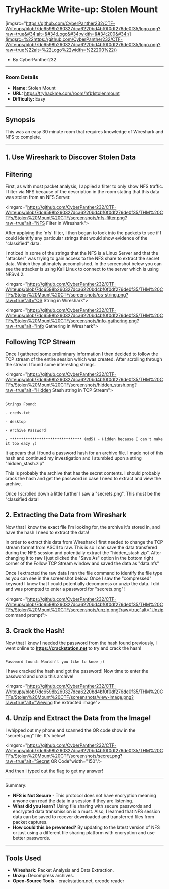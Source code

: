 
# TryHackMe Write-up: Stolen Mount

[imgsrc=&#34;https://github.com/CyberPanther232/CTF-Writeups/blob/7dc6598b260327dca6220bd4bf0f0df276de0f35/logo.png?raw=true&#34;alt=&#34;Logo&#34;width=&#34;200&#34;/](imgsrc=%22https://github.com/CyberPanther232/CTF-Writeups/blob/7dc6598b260327dca6220bd4bf0f0df276de0f35/logo.png?raw=true%22alt=%22Logo%22width=%22200%22/)

- By CyberPanther232

---

### **Room Details**

* **Name:** Stolen Mount
* **URL:** https://tryhackme.com/room/hfb1stolenmount
* **Difficulty:** Easy

---

## Synopsis

This was an easy 30 minute room that requires knowledge of Wireshark and NFS to complete.

---

## 1. Use Wireshark to Discover Stolen Data

## Filtering

First, as with most packet analysis, I applied a filter to only show NFS traffic. I filter via NFS because of the description in the room stating that this data was stolen from an NFS Server.

<imgsrc="https://github.com/CyberPanther232/CTF-Writeups/blob/7dc6598b260327dca6220bd4bf0f0df276de0f35/THM%20CTFs/Stolen%20Mount%20CTF/screenshots/nfs-filter.png?raw=true"alt="NFS Filter in Wireshark">

After applying the 'nfs' filter, I then began to look into the packets to see if I could identify any particular strings that would show evidence of the "classified" data.

I noticed in some of the strings that the NFS is a Linux Server and that the "attacker" was trying to gain access to the NFS share to extract the secret data. Which they ultimately accomplished. In the screenshot below you can see the attacker is using Kali Linux to connect to the server which is using NFSv4.2.

<imgsrc="https://github.com/CyberPanther232/CTF-Writeups/blob/7dc6598b260327dca6220bd4bf0f0df276de0f35/THM%20CTFs/Stolen%20Mount%20CTF/screenshots/os-string.png?raw=true"alt="OS String in Wireshark">

<imgsrc="https://github.com/CyberPanther232/CTF-Writeups/blob/7dc6598b260327dca6220bd4bf0f0df276de0f35/THM%20CTFs/Stolen%20Mount%20CTF/screenshots/info-gathering.png?raw=true"alt="Info Gathering in Wireshark">

## Following TCP Stream

Once I gathered some preliminary information I then decided to follow the TCP stream of the entire session which was created. After scrolling through the stream I found some interesting strings.

<imgsrc="https://github.com/CyberPanther232/CTF-Writeups/blob/7dc6598b260327dca6220bd4bf0f0df276de0f35/THM%20CTFs/Stolen%20Mount%20CTF/screenshots/hidden_stash.png?raw=true"alt="Hidden Stash string in TCP Stream">

```

Strings Found:

- creds.txt

- desktop

- Archive Password

- ******************************** (md5) - Hidden because I can't make it too eazy ;)

```

It appears that I found a password hash for an archive file. I made not of this hash and continued my investigation and I stumbled upon a string "hidden_stash.zip"

This is probably the archive that has the secret contents. I should probably crack the hash and get the password in case I need to extract and view the archive.

Once I scrolled down a little further I saw a "secrets.png". This must be the "classified data!

## 2. Extracting the Data from Wireshark

Now that I know the exact file I'm looking for, the archive it's stored in, and have the hash I need to extract the data!

In order to extract this data from Wireshark I first needed to change the TCP stream format from ASCII to raw. This is so I can save the data transfered during the NFS session and potentially extract the "hidden_stash.zip". After changing it to raw I just clicked the "Save As" option in the bottom right corner of the Follow TCP Stream window and saved the data as "data.nfs"

Once I extracted the raw data I ran the file command to identify the file type as you can see in the screenshot below. Once I saw the "compressed" keyword I knew that I could potentially decompress or unzip the data. I did and was prompted to enter a password for "secrets.png"!

<imgsrc="https://github.com/CyberPanther232/CTF-Writeups/blob/7dc6598b260327dca6220bd4bf0f0df276de0f35/THM%20CTFs/Stolen%20Mount%20CTF/screenshots/unzip.png?raw=true"alt="Unzip command prompt">

## 3. Crack the Hash!

Now that I knew I needed the password from the hash found previously, I went online to **https://crackstation.net** to try and crack the hash!

```

Password found: Wouldn't you like to know ;)

```

I have cracked the hash and got the password! Now time to enter the password and unzip this archive!

<imgsrc="https://github.com/CyberPanther232/CTF-Writeups/blob/7dc6598b260327dca6220bd4bf0f0df276de0f35/THM%20CTFs/Stolen%20Mount%20CTF/screenshots/view-image.png?raw=true"alt="Viewing the extracted image">

## 4. Unzip and Extract the Data from the Image!

I whipped out my phone and scanned the QR code show in the "secrets.png" file. It's below!

<imgsrc="https://github.com/CyberPanther232/CTF-Writeups/blob/7dc6598b260327dca6220bd4bf0f0df276de0f35/THM%20CTFs/Stolen%20Mount%20CTF/screenshots/secret.png?raw=true"alt="Secret QR Code"width="150"/>

And then I typed out the flag to get my answer!

---

Summary:

* **NFS is Not Secure** - This protocol does not have encryption meaning anyone can read the data in a session if they are listening.
* **What did you learn?** Using file sharing with secure passwords and encrypted data transmission is a must. Also, I learned that NFS session data can be saved to recover downloaded and transferred files from packet captures.
* **How could this be prevented?** By updating to the latest version of NFS or just using a different file sharing platform with encryption and use better passwords.

---

## Tools Used

* **Wireshark:** Packet Analysis and Data Extraction.
* **Unzip:** Decompress archives.
* **Open-Source Tools** - crackstation.net, qrcode reader
